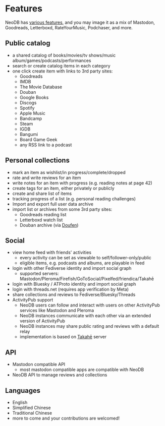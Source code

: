 # Features

NeoDB has [various features](features.md), and you may image it as a mix of Mastodon, Goodreads, Letterboxd, RateYourMusic, Podchaser, and more.

## Public catalog

  - a shared catalog of books/movies/tv shows/music album/games/podcasts/performances
  - search or create catalog items in each category
  - one click create item with links to 3rd party sites:
    - Goodreads
    - IMDB
    - The Movie Database
    - Douban
    - Google Books
    - Discogs
    - Spotify
    - Apple Music
    - Bandcamp
    - Steam
    - IGDB
    - Bangumi
    - Board Game Geek
    - any RSS link to a podcast


## Personal collections

  - mark an item as wishlist/in progress/complete/dropped
  - rate and write reviews for an item
  - write notes for an item with progress (e.g. reading notes at page 42)
  - create tags for an item, either privately or publicly
  - create and share list of items
  - tracking progress of a list (e.g. personal reading challenges)
  - Import and export full user data archive
  - import list or archives from some 3rd party sites:
    - Goodreads reading list
    - Letterboxd watch list
    - Douban archive (via [Doufen](https://doufen.org/))


## Social

  - view home feed with friends' activities
    - every activity can be set as viewable to self/follower-only/public
    - eligible items, e.g. podcasts and albums, are playable in feed
  - login with other Fediverse identity and import social graph
    - supported servers: Mastodon/Pleroma/Firefish/GoToSocial/Pixelfed/friendica/Takahē
  - login with Bluesky / ATProto identity and import social graph
  - login with threads.net (requires app verification by Meta)
  - share collections and reviews to Fediverse/Bluesky/Threads
  - ActivityPub support
    - NeoDB users can follow and interact with users on other ActivityPub services like Mastodon and Pleroma
    - NeoDB instances communicate with each other via an extended version of ActivityPub
    - NeoDB instances may share public rating and reviews with a default relay
    - implementation is based on [Takahē](https://jointakahe.org/) server


## API
  - Mastodon compatible API
    - most mastodon compatible apps are compatible with NeoDB
  - NeoDB API to manage reviews and collections

## Languages

  - English
  - Simplified Chinese
  - Traditional Chinese
  - more to come and your contributions are welcomed!
